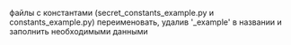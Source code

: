 файлы с константами (secret_constants_example.py и constants_example.py) переименовать, удалив '_example' в названии и заполнить необходимыми данными
